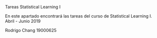 Tareas Statistical Learning I

En este apartado encontrará las tareas del curso de Statistical Learning I.
Abril - Junio 2019

Rodrigo Chang
19000625
